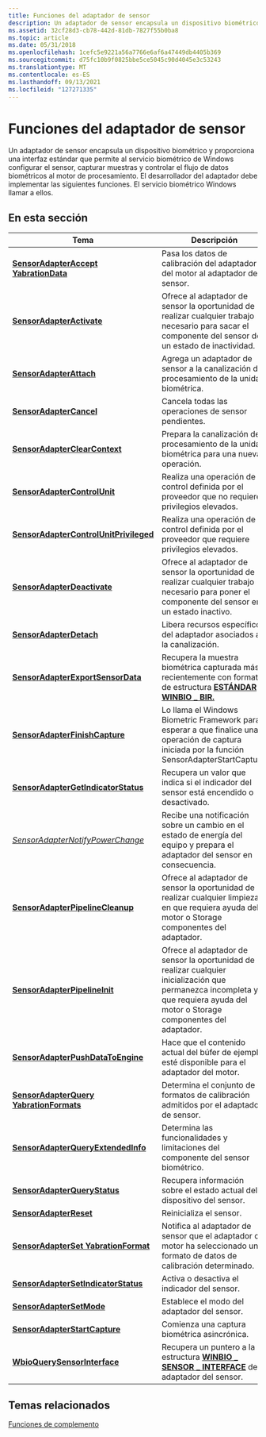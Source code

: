 ```yaml
---
title: Funciones del adaptador de sensor
description: Un adaptador de sensor encapsula un dispositivo biométrico y proporciona una interfaz estándar que permite al servicio biométrico de Windows configurar el sensor, capturar muestras y controlar el flujo de datos biométricos al motor de procesamiento.
ms.assetid: 32cf28d3-cb78-442d-81db-7827f55b0ba8
ms.topic: article
ms.date: 05/31/2018
ms.openlocfilehash: 1cefc5e9221a56a7766e6af6a47449db4405b369
ms.sourcegitcommit: d75fc10b9f0825bbe5ce5045c90d4045e3c53243
ms.translationtype: MT
ms.contentlocale: es-ES
ms.lasthandoff: 09/13/2021
ms.locfileid: "127271335"
---
```

# <a name="sensor-adapter-functions"></a>Funciones del adaptador de sensor

Un adaptador de sensor encapsula un dispositivo biométrico y proporciona una interfaz estándar que permite al servicio biométrico de Windows configurar el sensor, capturar muestras y controlar el flujo de datos biométricos al motor de procesamiento. El desarrollador del adaptador debe implementar las siguientes funciones. El servicio biométrico Windows llamar a ellos.

## <a name="in-this-section"></a>En esta sección



| Tema                                                                                           | Descripción                                                                                                                                                                  |
|-------------------------------------------------------------------------------------------------|------------------------------------------------------------------------------------------------------------------------------------------------------------------------------|
| [**SensorAdapterAccept YabrationData**](/windows/desktop/api/Winbio_adapter/nc-winbio_adapter-pibio_sensor_accept_calibration_data_fn)<br/>     | Pasa los datos de calibración del adaptador del motor al adaptador del sensor.<br/>                                                                                            |
| [**SensorAdapterActivate**](/windows/desktop/api/Winbio_adapter/nc-winbio_adapter-pibio_sensor_activate_fn)<br/>                               | Ofrece al adaptador de sensor la oportunidad de realizar cualquier trabajo necesario para sacar el componente del sensor de un estado de inactividad.<br/>                                                |
| [**SensorAdapterAttach**](/windows/desktop/api/Winbio_adapter/nc-winbio_adapter-pibio_sensor_attach_fn)<br/>                                   | Agrega un adaptador de sensor a la canalización de procesamiento de la unidad biométrica.<br/>                                                                                           |
| [**SensorAdapterCancel**](/windows/desktop/api/Winbio_adapter/nc-winbio_adapter-pibio_sensor_cancel_fn)<br/>                                   | Cancela todas las operaciones de sensor pendientes.<br/>                                                                                                                            |
| [**SensorAdapterClearContext**](/windows/desktop/api/Winbio_adapter/nc-winbio_adapter-pibio_sensor_clear_context_fn)<br/>                       | Prepara la canalización de procesamiento de la unidad biométrica para una nueva operación.<br/>                                                                                       |
| [**SensorAdapterControlUnit**](/windows/desktop/api/Winbio_adapter/nc-winbio_adapter-pibio_sensor_control_unit_fn)<br/>                         | Realiza una operación de control definida por el proveedor que no requiere privilegios elevados.<br/>                                                                             |
| [**SensorAdapterControlUnitPrivileged**](/windows/desktop/api/Winbio_adapter/nc-winbio_adapter-pibio_sensor_control_unit_privileged_fn)<br/>     | Realiza una operación de control definida por el proveedor que requiere privilegios elevados.<br/>                                                                                     |
| [**SensorAdapterDeactivate**](/windows/desktop/api/Winbio_adapter/nc-winbio_adapter-pibio_sensor_deactivate_fn)<br/>                           | Ofrece al adaptador de sensor la oportunidad de realizar cualquier trabajo necesario para poner el componente del sensor en un estado inactivo.<br/>                                                    |
| [**SensorAdapterDetach**](/windows/desktop/api/Winbio_adapter/nc-winbio_adapter-pibio_sensor_detach_fn)<br/>                                   | Libera recursos específicos del adaptador asociados a la canalización.<br/>                                                                                                     |
| [**SensorAdapterExportSensorData**](/windows/desktop/api/Winbio_adapter/nc-winbio_adapter-pibio_sensor_export_sensor_data_fn)<br/>               | Recupera la muestra biométrica capturada más recientemente con formato de estructura [**ESTÁNDAR WINBIO \_ BIR.**](winbio-bir.md)<br/>                                        |
| [**SensorAdapterFinishCapture**](/windows/desktop/api/Winbio_adapter/nc-winbio_adapter-pibio_sensor_finish_capture_fn)<br/>                     | Lo llama el Windows Biometric Framework para esperar a que finalice una operación de captura iniciada por la función SensorAdapterStartCapture.<br/>                                                                                       |
| [**SensorAdapterGetIndicatorStatus**](/windows/desktop/api/Winbio_adapter/nc-winbio_adapter-pibio_sensor_get_indicator_status_fn)<br/>           | Recupera un valor que indica si el indicador del sensor está encendido o desactivado.<br/>                                                                                       |
| [*SensorAdapterNotifyPowerChange*](/windows/desktop/api/Winbio_adapter/nc-winbio_adapter-pibio_sensor_notify_power_change_fn)<br/>               | Recibe una notificación sobre un cambio en el estado de energía del equipo y prepara el adaptador del sensor en consecuencia.<br/>                                                     |
| [**SensorAdapterPipelineCleanup**](/windows/desktop/api/Winbio_adapter/nc-winbio_adapter-pibio_sensor_pipeline_cleanup_fn)<br/>                 | Ofrece al adaptador de sensor la oportunidad de realizar cualquier limpieza en que requiera ayuda del motor o Storage componentes del adaptador.<br/>                                   |
| [**SensorAdapterPipelineInit**](/windows/desktop/api/Winbio_adapter/nc-winbio_adapter-pibio_sensor_pipeline_init_fn)<br/>                       | Ofrece al adaptador de sensor la oportunidad de realizar cualquier inicialización que permanezca incompleta y que requiera ayuda del motor o Storage componentes del adaptador.<br/> |
| [**SensorAdapterPushDataToEngine**](/windows/desktop/api/Winbio_adapter/nc-winbio_adapter-pibio_sensor_push_data_to_engine_fn)<br/>               | Hace que el contenido actual del búfer de ejemplo esté disponible para el adaptador del motor.<br/>                                                                                  |
| [**SensorAdapterQuery YabrationFormats**](/windows/desktop/api/Winbio_adapter/nc-winbio_adapter-pibio_sensor_query_calibration_formats_fn)<br/> | Determina el conjunto de formatos de calibración admitidos por el adaptador de sensor.<br/>                                                                                        |
| [**SensorAdapterQueryExtendedInfo**](/windows/desktop/api/Winbio_adapter/nc-winbio_adapter-pibio_sensor_query_extended_info_fn)<br/>             | Determina las funcionalidades y limitaciones del componente del sensor biométrico.<br/>                                                                                    |
| [**SensorAdapterQueryStatus**](/windows/desktop/api/Winbio_adapter/nc-winbio_adapter-pibio_sensor_query_status_fn)<br/>                         | Recupera información sobre el estado actual del dispositivo del sensor.<br/>                                                                                              |
| [**SensorAdapterReset**](/windows/desktop/api/Winbio_adapter/nc-winbio_adapter-pibio_sensor_reset_fn)<br/>                                     | Reinicializa el sensor.<br/>                                                                                                                                         |
| [**SensorAdapterSet YabrationFormat**](/windows/desktop/api/Winbio_adapter/nc-winbio_adapter-pibio_sensor_set_calibration_format_fn)<br/>       | Notifica al adaptador de sensor que el adaptador del motor ha seleccionado un formato de datos de calibración determinado.<br/>                                                    |
| [**SensorAdapterSetIndicatorStatus**](/windows/desktop/api/Winbio_adapter/nc-winbio_adapter-pibio_sensor_set_indicator_status_fn)<br/>           | Activa o desactiva el indicador del sensor.<br/>                                                                                                                           |
| [**SensorAdapterSetMode**](/windows/desktop/api/Winbio_adapter/nc-winbio_adapter-pibio_sensor_set_mode_fn)<br/>                                 | Establece el modo del adaptador del sensor.<br/>                                                                                                                                     |
| [**SensorAdapterStartCapture**](/windows/desktop/api/Winbio_adapter/nc-winbio_adapter-pibio_sensor_start_capture_fn)<br/>                       | Comienza una captura biométrica asincrónica.<br/>                                                                                                                         |
| [**WbioQuerySensorInterface**](/windows/desktop/api/Winbio_adapter/nf-winbio_adapter-wbioquerysensorinterface)<br/>                         | Recupera un puntero a la estructura [**WINBIO \_ SENSOR \_ INTERFACE**](/windows/desktop/api/Winbio_adapter/ns-winbio_adapter-winbio_sensor_interface) del adaptador del sensor.<br/>                                         |



 

## <a name="related-topics"></a>Temas relacionados

<dl> <dt>

[Funciones de complemento](plug-in-functions.md)
</dt> </dl>

 

 





